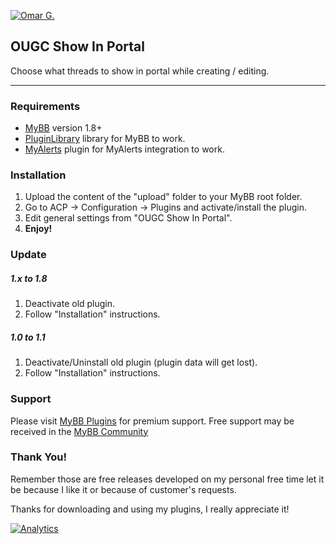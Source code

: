 [![Omar G.](http://omarg.me/cache/images/logo.png "Omar G. MyBB Page")](http://omarg.me/page?mybb "Omar G. MyBB Page")

## OUGC Show In Portal
Choose what threads to show in portal while creating / editing.

***

### Requirements
- [MyBB](http://www.mybb.com/downloads "Download MyBB") version 1.8+
- [PluginLibrary](http://mods.mybb.com/view/pluginlibrary "Download PluginLibrary") library for MyBB to work.
- [MyAlerts](https://github.com/euantorano/myalerts "Download MyAlerts") plugin for MyAlerts integration to work.

### Installation
1. Upload the content of the "upload" folder to your MyBB root folder.
2. Go to ACP -> Configuration -> Plugins and activate/install the plugin.
3. Edit general settings from "OUGC Show In Portal".
4. __Enjoy!__

### Update
##### 1.x to 1.8
1. Deactivate old plugin.
2. Follow "Installation" instructions.

##### 1.0 to 1.1
1. Deactivate/Uninstall old plugin (plugin data will get lost).
2. Follow "Installation" instructions.

### Support
Please visit [MyBB Plugins](http://forums.mybb-plugins.com/Forum-Free-Plugins--29 "Visit MyBB Plugins") for premium support. Free support may be received in the [MyBB Community](http://community.mybb.com "Visit MyBB Community")

### Thank You!
Remember those are free releases developed on my personal free time let it be because I like it or because of customer's requests.

Thanks for downloading and using my plugins, I really appreciate it!

[![Analytics](https://ga-beacon.appspot.com/UA-54127252-4/OUGC-Show-in-Portal/README?flat&useReferer)](https://github.com/igrigorik/ga-beacon)